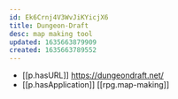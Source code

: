 ```yaml
---
id: Ek6Crnj4V3WvJiKYicjX6
title: Dungeon-Draft
desc: map making tool
updated: 1635663879909
created: 1635663789552
---
```



- [[p.hasURL]] https://dungeondraft.net/
- [[p.hasApplication]] [[rpg.map-making]]
